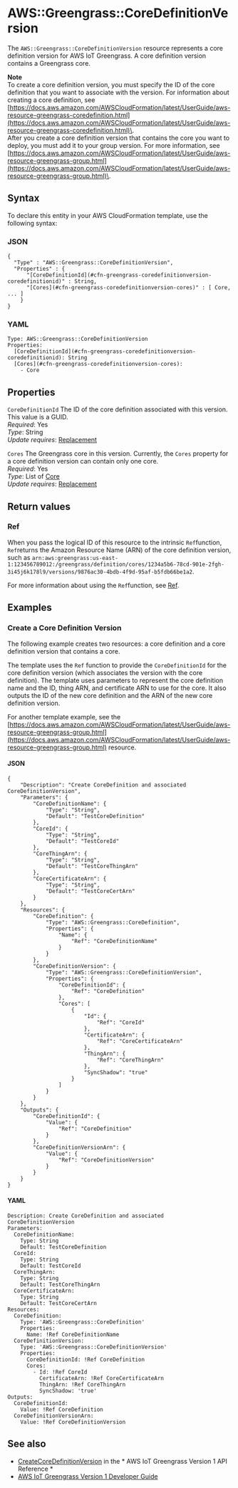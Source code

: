 # AWS::Greengrass::CoreDefinitionVersion<a name="aws-resource-greengrass-coredefinitionversion"></a>

The `AWS::Greengrass::CoreDefinitionVersion` resource represents a core definition version for AWS IoT Greengrass\. A core definition version contains a Greengrass core\.

**Note**  
To create a core definition version, you must specify the ID of the core definition that you want to associate with the version\. For information about creating a core definition, see [https://docs.aws.amazon.com/AWSCloudFormation/latest/UserGuide/aws-resource-greengrass-coredefinition.html](https://docs.aws.amazon.com/AWSCloudFormation/latest/UserGuide/aws-resource-greengrass-coredefinition.html)\.  
After you create a core definition version that contains the core you want to deploy, you must add it to your group version\. For more information, see [https://docs.aws.amazon.com/AWSCloudFormation/latest/UserGuide/aws-resource-greengrass-group.html](https://docs.aws.amazon.com/AWSCloudFormation/latest/UserGuide/aws-resource-greengrass-group.html)\.

## Syntax<a name="aws-resource-greengrass-coredefinitionversion-syntax"></a>

To declare this entity in your AWS CloudFormation template, use the following syntax:

### JSON<a name="aws-resource-greengrass-coredefinitionversion-syntax.json"></a>

```
{
  "Type" : "AWS::Greengrass::CoreDefinitionVersion",
  "Properties" : {
      "[CoreDefinitionId](#cfn-greengrass-coredefinitionversion-coredefinitionid)" : String,
      "[Cores](#cfn-greengrass-coredefinitionversion-cores)" : [ Core, ... ]
    }
}
```

### YAML<a name="aws-resource-greengrass-coredefinitionversion-syntax.yaml"></a>

```
Type: AWS::Greengrass::CoreDefinitionVersion
Properties: 
  [CoreDefinitionId](#cfn-greengrass-coredefinitionversion-coredefinitionid): String
  [Cores](#cfn-greengrass-coredefinitionversion-cores): 
    - Core
```

## Properties<a name="aws-resource-greengrass-coredefinitionversion-properties"></a>

`CoreDefinitionId`  <a name="cfn-greengrass-coredefinitionversion-coredefinitionid"></a>
The ID of the core definition associated with this version\. This value is a GUID\.  
*Required*: Yes  
*Type*: String  
*Update requires*: [Replacement](https://docs.aws.amazon.com/AWSCloudFormation/latest/UserGuide/using-cfn-updating-stacks-update-behaviors.html#update-replacement)

`Cores`  <a name="cfn-greengrass-coredefinitionversion-cores"></a>
The Greengrass core in this version\. Currently, the `Cores` property for a core definition version can contain only one core\.  
*Required*: Yes  
*Type*: List of [Core](aws-properties-greengrass-coredefinitionversion-core.md)  
*Update requires*: [Replacement](https://docs.aws.amazon.com/AWSCloudFormation/latest/UserGuide/using-cfn-updating-stacks-update-behaviors.html#update-replacement)

## Return values<a name="aws-resource-greengrass-coredefinitionversion-return-values"></a>

### Ref<a name="aws-resource-greengrass-coredefinitionversion-return-values-ref"></a>

 When you pass the logical ID of this resource to the intrinsic `Ref`function, `Ref`returns the Amazon Resource Name \(ARN\) of the core definition version, such as `arn:aws:greengrass:us-east-1:123456789012:/greengrass/definition/cores/1234a5b6-78cd-901e-2fgh-3i45j6k178l9/versions/9876ac30-4bdb-4f9d-95af-b5fdb66be1a2`\. 

For more information about using the `Ref`function, see [Ref](https://docs.aws.amazon.com/AWSCloudFormation/latest/UserGuide/intrinsic-function-reference-ref.html)\.

## Examples<a name="aws-resource-greengrass-coredefinitionversion--examples"></a>



### Create a Core Definition Version<a name="aws-resource-greengrass-coredefinitionversion--examples--Create_a_Core_Definition_Version"></a>

The following example creates two resources: a core definition and a core definition version that contains a core\.

The template uses the `Ref` function to provide the `CoreDefinitionId` for the core definition version \(which associates the version with the core definition\)\. The template uses parameters to represent the core definition name and the ID, thing ARN, and certificate ARN to use for the core\. It also outputs the ID of the new core definition and the ARN of the new core definition version\.

For another template example, see the [https://docs.aws.amazon.com/AWSCloudFormation/latest/UserGuide/aws-resource-greengrass-group.html](https://docs.aws.amazon.com/AWSCloudFormation/latest/UserGuide/aws-resource-greengrass-group.html) resource\.

#### JSON<a name="aws-resource-greengrass-coredefinitionversion--examples--Create_a_Core_Definition_Version--json"></a>

```
{
    "Description": "Create CoreDefinition and associated CoreDefinitionVersion",
    "Parameters": {
        "CoreDefinitionName": {
            "Type": "String",
            "Default": "TestCoreDefinition"
        },
        "CoreId": {
            "Type": "String",
            "Default": "TestCoreId"
        },
        "CoreThingArn": {
            "Type": "String",
            "Default": "TestCoreThingArn"
        },
        "CoreCertificateArn": {
            "Type": "String",
            "Default": "TestCoreCertArn"
        }
    },
    "Resources": {
        "CoreDefinition": {
            "Type": "AWS::Greengrass::CoreDefinition",
            "Properties": {
                "Name": {
                    "Ref": "CoreDefinitionName"
                }
            }
        },
        "CoreDefinitionVersion": {
            "Type": "AWS::Greengrass::CoreDefinitionVersion",
            "Properties": {
                "CoreDefinitionId": {
                    "Ref": "CoreDefinition"
                },
                "Cores": [
                    {
                        "Id": {
                            "Ref": "CoreId"
                        },
                        "CertificateArn": {
                            "Ref": "CoreCertificateArn"
                        },
                        "ThingArn": {
                            "Ref": "CoreThingArn"
                        },
                        "SyncShadow": "true"
                    }
                ]
            }
        }
    },
    "Outputs": {
        "CoreDefinitionId": {
            "Value": {
                "Ref": "CoreDefinition"
            }
        },
        "CoreDefinitionVersionArn": {
            "Value": {
                "Ref": "CoreDefinitionVersion"
            }
        }
    }
}
```

#### YAML<a name="aws-resource-greengrass-coredefinitionversion--examples--Create_a_Core_Definition_Version--yaml"></a>

```
Description: Create CoreDefinition and associated CoreDefinitionVersion
Parameters:
  CoreDefinitionName:
    Type: String
    Default: TestCoreDefinition
  CoreId:
    Type: String
    Default: TestCoreId
  CoreThingArn:
    Type: String
    Default: TestCoreThingArn
  CoreCertificateArn:
    Type: String
    Default: TestCoreCertArn
Resources:
  CoreDefinition:
    Type: 'AWS::Greengrass::CoreDefinition'
    Properties:
      Name: !Ref CoreDefinitionName
  CoreDefinitionVersion:
    Type: 'AWS::Greengrass::CoreDefinitionVersion'
    Properties:
      CoreDefinitionId: !Ref CoreDefinition
      Cores:
        - Id: !Ref CoreId
          CertificateArn: !Ref CoreCertificateArn
          ThingArn: !Ref CoreThingArn
          SyncShadow: 'true'
Outputs:
  CoreDefinitionId:
    Value: !Ref CoreDefinition
  CoreDefinitionVersionArn:
    Value: !Ref CoreDefinitionVersion
```

## See also<a name="aws-resource-greengrass-coredefinitionversion--seealso"></a>
+  [CreateCoreDefinitionVersion](https://docs.aws.amazon.com/greengrass/latest/apireference/createcoredefinitionversion-post.html) in the * AWS IoT Greengrass Version 1 API Reference * 
+  [AWS IoT Greengrass Version 1 Developer Guide](https://docs.aws.amazon.com/greengrass/latest/developerguide/) 